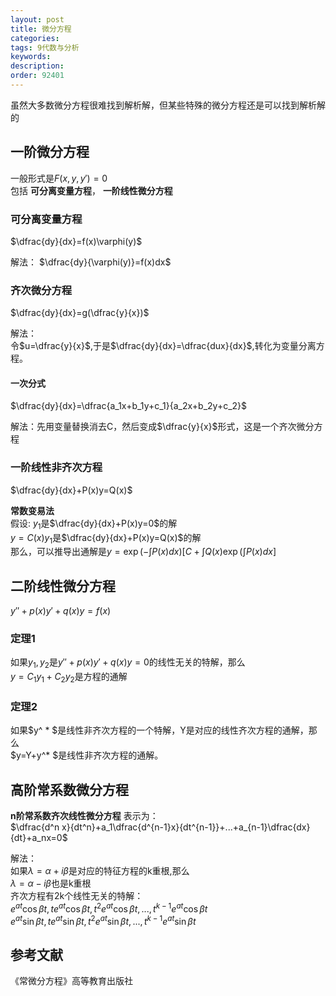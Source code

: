 ```yaml
---
layout: post
title: 微分方程
categories:
tags: 9代数与分析
keywords:
description:
order: 92401
---
```


虽然大多数微分方程很难找到解析解，但某些特殊的微分方程还是可以找到解析解的
## 一阶微分方程
一般形式是$F(x,y,y')=0$  
包括 **可分离变量方程**， **一阶线性微分方程**  


### 可分离变量方程
$\dfrac{dy}{dx}=f(x)\varphi(y)$  


解法：
$\dfrac{dy}{\varphi(y)}=f(x)dx$


### 齐次微分方程
$\dfrac{dy}{dx}=g(\dfrac{y}{x})$


解法：  
令$u=\dfrac{y}{x}$,于是$\dfrac{dy}{dx}=\dfrac{dux}{dx}$,转化为变量分离方程。  

#### 一次分式
$\dfrac{dy}{dx}=\dfrac{a_1x+b_1y+c_1}{a_2x+b_2y+c_2}$  


解法：先用变量替换消去C，然后变成$\dfrac{y}{x}$形式，这是一个齐次微分方程  


### 一阶线性非齐次方程
$\dfrac{dy}{dx}+P(x)y=Q(x)$  


**常数变易法**  
假设:
$y_1$是$\dfrac{dy}{dx}+P(x)y=0$的解  
$y=C(x)y_1$是$\dfrac{dy}{dx}+P(x)y=Q(x)$的解  
那么，可以推导出通解是$y=\exp(-\int P(x)dx)[C+\int Q(x)\exp(\int P(x)dx]$  


## 二阶线性微分方程

$y''+p(x)y'+q(x)y=f(x)$  


### 定理1
如果$y_1,y_2$是$y''+p(x)y'+q(x)y=0$的线性无关的特解，那么  
$y=C_1y_1+C_2y_2$是方程的通解  
### 定理2
如果$y^ * $是线性非齐次方程的一个特解，Y是对应的线性齐次方程的通解，那么  
$y=Y+y^* $是线性非齐次方程的通解。  

## 高阶常系数微分方程
**n阶常系数齐次线性微分方程** 表示为：  
$\dfrac{d^n x}{dt^n}+a_1\dfrac{d^{n-1}x}{dt^{n-1}}+...+a_{n-1}\dfrac{dx}{dt}+a_nx=0$   


解法：  
如果$\lambda=\alpha+i\beta$是对应的特征方程的k重根,那么  
$\lambda=\alpha-i\beta$也是k重根  
齐次方程有2k个线性无关的特解：  
$e^{at}\cos\beta t,te^{at}\cos \beta t, t^2e^{at}\cos\beta t,...,t^{k-1}e^{at}\cos\beta t$  
$e^{at}\sin\beta t,te^{at}\sin \beta t, t^2e^{at}\sin\beta t,...,t^{k-1}e^{at}\sin\beta t$  



## 参考文献
《常微分方程》高等教育出版社
